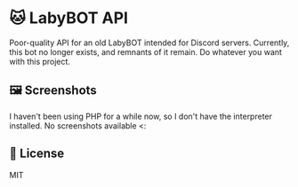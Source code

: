 # 🐱 LabyBOT API
Poor-quality API for an old LabyBOT intended for Discord servers. Currently, this bot no longer exists, and remnants of it remain. Do whatever you want with this project.

## 🖼️ Screenshots
I haven't been using PHP for a while now, so I don't have the interpreter installed. No screenshots available <:

## 📃 License
MIT